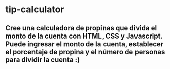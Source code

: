 # tip-calculator
 
## Cree una calculadora de propinas que divida el monto de la cuenta con HTML, CSS y Javascript. Puede ingresar el monto de la cuenta, establecer el porcentaje de propina y el número de personas para dividir la cuenta :)
